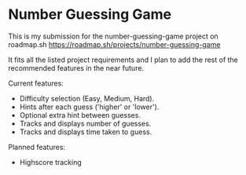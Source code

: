 # Number Guessing Game
This is my submission for the number-guessing-game project on roadmap.sh
https://roadmap.sh/projects/number-guessing-game

It fits all the listed project requirements and I plan to add the rest of the recommended features in the near future.

Current features:
* Difficulty selection (Easy, Medium, Hard).
* Hints after each guess ('higher' or 'lower').
* Optional extra hint between guesses.
* Tracks and displays number of guesses.
* Tracks and displays time taken to guess.

Planned features:
* Highscore tracking